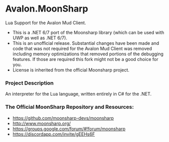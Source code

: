 # Avalon.MoonSharp

Lua Support for the Avalon Mud Client.

- This is a .NET 6/7 port of the Moonsharp library (which can be used with UWP as well as .NET 6/7).
- This is an unofficial release.  Substantial changes have been made and code that was not required for the Avalon Mud Client was removed including memory optimizations that removed portions of the debugging features.  If those are required this fork might not be a good choice for you.
- License is inherited from the official Moonsharp project.

### Project Description

An interpreter for the Lua language, written entirely in C# for the .NET.

### The Official MoonSharp Repository and Resources:

- https://github.com/moonsharp-devs/moonsharp
- http://www.moonsharp.org/
- https://groups.google.com/forum/#!forum/moonsharp
- https://discordapp.com/invite/gEEHs6F